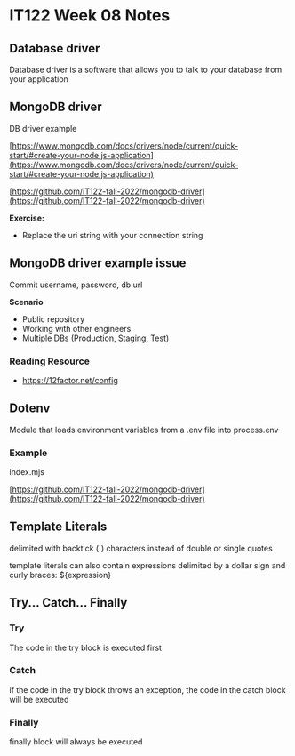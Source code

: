 # IT122 Week 08 Notes

## Database driver

Database driver is a software that allows you to talk to your database from your 
application

## MongoDB driver

DB driver example

[https://www.mongodb.com/docs/drivers/node/current/quick-start/#create-your-node.js-application](https://www.mongodb.com/docs/drivers/node/current/quick-start/#create-your-node.js-application)

[https://github.com/IT122-fall-2022/mongodb-driver](https://github.com/IT122-fall-2022/mongodb-driver)

**Exercise:**

- Replace the uri string with your connection string

## MongoDB driver example issue

Commit username, password, db url

**Scenario**

- Public repository
- Working with other engineers
- Multiple DBs (Production, Staging, Test)

### Reading Resource

- https://12factor.net/config

## Dotenv

Module that loads environment variables from a .env file into process.env

### Example

index.mjs

[https://github.com/IT122-fall-2022/mongodb-driver](https://github.com/IT122-fall-2022/mongodb-driver)

## Template Literals

delimited with backtick (`) characters instead of double or single quotes

template literals can also contain expressions delimited by a dollar sign and curly braces: ${expression}

## Try... Catch... Finally

### Try

The code in the try block is executed first

### Catch

if the code in the try block throws an exception, the code in the catch block will be executed

### Finally

finally block will always be executed